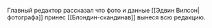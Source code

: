 Главный редактор рассказал что фото и данные [[Эдвин Вилсон|фотографа]] принес [[Блондин-скандинав]] вынеся всю редакцию.
